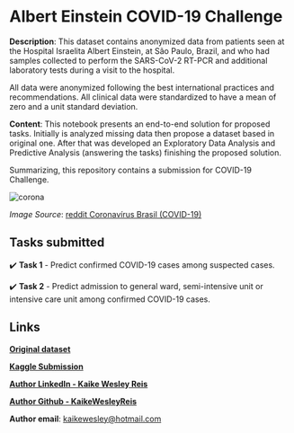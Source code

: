 # Albert Einstein COVID-19 Challenge
**Description**: This dataset contains anonymized data from patients seen at the Hospital Israelita Albert Einstein, at São Paulo, Brazil, and who had samples collected to perform the SARS-CoV-2 RT-PCR and additional laboratory tests during a visit to the hospital.

All data were anonymized following the best international practices and recommendations. All clinical data were standardized to have a mean of zero and a unit standard deviation.


**Content**: This notebook presents an end-to-end solution for proposed tasks. Initially is analyzed missing data then propose a dataset based in original one. After that was developed an Exploratory Data Analysis and Predictive Analysis (answering the tasks) finishing the proposed solution.

 Summarizing, this repository contains a submission for COVID-19 Challenge.

![corona](https://user-images.githubusercontent.com/32513366/77915112-4a31c980-726d-11ea-9504-3ee4ab0c7493.png)

*Image Source*: [reddit Coronavírus Brasil (COVID-19)](https://www.reddit.com/r/coronabr/)

## Tasks submitted

:heavy_check_mark: **Task 1** - Predict confirmed COVID-19 cases among suspected cases.

:heavy_check_mark: **Task 2** - Predict admission to general ward, semi-intensive unit or intensive care unit among confirmed COVID-19 cases.

## Links
[**Original dataset**](https://www.kaggle.com/einsteindata4u/covid19)

[**Kaggle Submission**](https://www.kaggle.com/einsteindata4u/covid19/tasks)

[**Author LinkedIn - Kaike Wesley Reis**](https://www.linkedin.com/in/kaike-wesley-reis/)

[**Author Github - KaikeWesleyReis**](https://github.com/KaikeWesleyReis)

**Author email**: kaikewesley@hotmail.com
